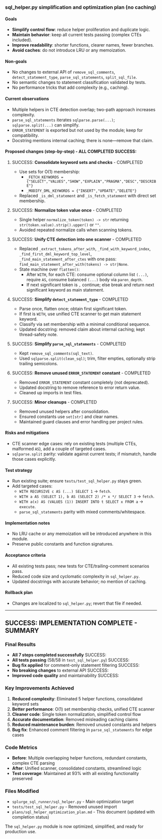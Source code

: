 ### sql_helper.py simplification and optimization plan (no caching)

#### Goals
- **Simplify control flow**: reduce helper proliferation and duplicate logic.
- **Maintain behavior**: keep all current tests passing (complex CTEs included).
- **Improve readability**: shorter functions, clearer names, fewer branches.
- **Avoid caches**: do not introduce LRU or any memoization.

#### Non-goals
- No changes to external API of `remove_sql_comments`, `detect_statement_type`, `parse_sql_statements`, `split_sql_file`.
- No semantic changes to statement classification validated by tests.
- No performance tricks that add complexity (e.g., caching).

#### Current observations
- Multiple helpers in CTE detection overlap; two-path approach increases complexity.
- `parse_sql_statements` iterates `sqlparse.parse(...)`; `sqlparse.split(...)` can simplify.
- `ERROR_STATEMENT` is exported but not used by the module; keep for compatibility.
- Docstring mentions internal caching; there is none—remove that claim.

#### Proposed changes (step-by-step) - ALL COMPLETED SUCCESS:

1) SUCCESS: **Consolidate keyword sets and checks** - COMPLETED
   - Use sets for O(1) membership:
     - `_FETCH_KEYWORDS = {"SELECT","VALUES","SHOW","EXPLAIN","PRAGMA","DESC","DESCRIBE"}`
     - `_MODIFY_DML_KEYWORDS = {"INSERT","UPDATE","DELETE"}`
   - Replaced `_is_dml_statement` and `_is_fetch_statement` with direct set membership.

2) SUCCESS: **Normalize token value once** - COMPLETED
   - Single helper `normalize_token(token) -> str` returning `str(token.value).strip().upper()` or `""`.
   - Avoided repeated normalize calls when scanning tokens.

3) SUCCESS: **Unify CTE detection into one scanner** - COMPLETED
   - Replaced `_extract_tokens_after_with`, `_find_with_keyword_index`, `_find_first_dml_keyword_top_level`,
     `_find_main_statement_after_ctes` with one pass: `find_main_statement_after_with(tokens) -> str|None`.
   - State machine over `flatten()`:
     - After `WITH`, for each CTE: consume optional column list `(...)`, require `AS`, consume balanced `(...)` body via `paren_depth`.
     - If next significant token is `,` continue; else break and return next significant keyword as main statement.

4) SUCCESS: **Simplify `detect_statement_type`** - COMPLETED
   - Parse once, flatten once; obtain first significant token.
   - If first is `WITH`, use unified CTE scanner to get main statement keyword.
   - Classify via set membership with a minimal conditional sequence.
   - Updated docstring: removed claim about internal caching; kept thread-safety note.

5) SUCCESS: **Simplify `parse_sql_statements`** - COMPLETED
   - Kept `remove_sql_comments(sql_text)`.
   - Used `sqlparse.split(clean_sql)`; trim, filter empties, optionally strip trailing semicolons.

6) SUCCESS: **Remove unused `ERROR_STATEMENT` constant** - COMPLETED
   - Removed `ERROR_STATEMENT` constant completely (not deprecated).
   - Updated docstring to remove reference to error return value.
   - Cleaned up imports in test files.

7) SUCCESS: **Minor cleanups** - COMPLETED
   - Removed unused helpers after consolidation.
   - Ensured constants use `set[str]` and clear names.
   - Maintained guard clauses and error handling per project rules.

#### Risks and mitigations
- CTE scanner edge cases: rely on existing tests (multiple CTEs, malformed `AS`), add a couple of targeted cases.
- `sqlparse.split` parity: validate against current tests; if mismatch, handle those cases explicitly.

#### Test strategy
- Run existing suite; ensure `tests/test_sql_helper.py` stays green.
- Add targeted cases:
  - `WITH RECURSIVE c AS (...) SELECT 1` -> `fetch`.
  - `WITH a AS (SELECT 1), b AS (SELECT 2) /* x */ SELECT 3` -> `fetch`.
  - `WITH a(x) AS (VALUES (1)) INSERT INTO t SELECT x FROM a` -> `execute`.
  - `parse_sql_statements` parity with mixed comments/whitespace.

#### Implementation notes
- No LRU cache or any memoization will be introduced anywhere in this module.
- Preserve public constants and function signatures.

#### Acceptance criteria
- All existing tests pass; new tests for CTE/trailing-comment scenarios pass.
- Reduced code size and cyclomatic complexity in `sql_helper.py`.
- Updated docstrings with accurate behavior; no mention of caching.

#### Rollback plan
- Changes are localized to `sql_helper.py`; revert that file if needed.

---

## SUCCESS: IMPLEMENTATION COMPLETE - SUMMARY

### Final Results
- **All 7 steps completed successfully** SUCCESS:
- **All tests passing** (58/58 in `test_sql_helper.py`) SUCCESS:
- **Bug fix applied** for comment-only statement filtering SUCCESS:
- **No breaking changes** to external API SUCCESS:
- **Improved code quality** and maintainability SUCCESS:

### Key Improvements Achieved
1. **Reduced complexity**: Eliminated 5 helper functions, consolidated keyword sets
2. **Better performance**: O(1) set membership checks, unified CTE scanner
3. **Cleaner code**: Single token normalization, simplified control flow
4. **Accurate documentation**: Removed misleading caching claims
5. **Reduced maintenance burden**: Removed unused constants and helpers
6. **Bug fix**: Enhanced comment filtering in `parse_sql_statements` for edge cases

### Code Metrics
- **Before**: Multiple overlapping helper functions, redundant constants, complex CTE parsing
- **After**: Unified scanner, consolidated constants, streamlined logic
- **Test coverage**: Maintained at 93% with all existing functionality preserved

### Files Modified
- `splurge_sql_runner/sql_helper.py` - Main optimization target
- `tests/test_sql_helper.py` - Removed unused import
- `plans/sql_helper_optimization_plan.md` - This document (updated with completion status)

The `sql_helper.py` module is now optimized, simplified, and ready for production use.
